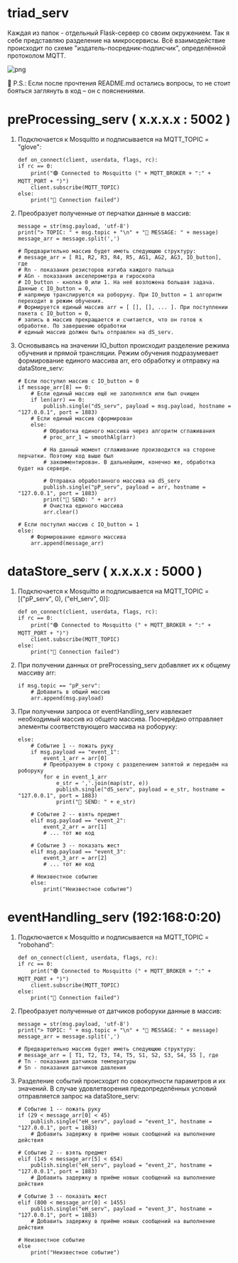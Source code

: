 # triad_serv

Каждая из папок - отдельный Flask-сервер со своим окружением. Так я себе представляю разделение на микросервисы. Всё взаимодействие происходит по схеме "издатель-посредник-подписчик", определённой протоколом MQTT.

![png](https://raw.githubusercontent.com/anisimovdd/triad_serv/master/triad_serv.png)


🐳 P.S.: Если после прочтения README.md остались вопросы, то не стоит бояться заглянуть в код – он с пояснениями.

# preProcessing_serv ( x.x.x.x : 5002 )

1.	Подключается к Mosquitto и подписывается на MQTT_TOPIC = "glove":

		def on_connect(client, userdata, flags, rc):
		if rc == 0:
			print("🟢 Connected to Mosquitto (" + MQTT_BROKER + ":" + MQTT_PORT + ")")
			client.subscribe(MQTT_TOPIC)
		else:
			print("🔴 Connection failed")

2.	Преобразует полученные от перчатки данные в массив:
		
		message = str(msg.payload, 'utf-8')
		print("> TOPIC: " + msg.topic + "\n" + "📩 MESSAGE: " + message)		
		message_arr = message.split(',')
		
		# Предварительно массив будет иметь следующюю структуру:
		# message_arr = [ R1, R2, R3, R4, R5, AG1, AG2, AG3, IO_button], где
		# Rn - показания резисторов изгиба каждого пальца
		# AGn - показания акселерометра и гироскопа 
		# IO_button - кнопка 0 или 1. На неё возложена большая задача. Данные c IO_button = 0,
		# напрямую транслируются на роборуку. При IO_button = 1 алгоритм переходит в режим обучения.
		# Формируется единый массив arr = [ [], [], ... ]. При поступлении пакета с IO_button = 0,
		# запись в массив прекращается и считается, что он готов к обработке. По завершению обработки
		# единый массив должен быть отправлен на dS_serv.

3.	Основываясь на значении IO_button происходит разделение режима обучения и прямой трансляции. Режим обучения подразумевает формирование единого массива arr, его обработку и отправку на dataStore_serv:
		
		# Если поступил массив с IO_button = 0
		if message_arr[8] == 0:
			# Eсли единый массив ещё не заполнялся или был очищен
			if len(arr) == 0:
				publish.single("dS_serv", payload = msg.payload, hostname = "127.0.0.1", port = 1883)
			# Если единый массив сформирован
			else:
				# Обработка единого массива через алгоритм сглаживания
				# proc_arr_1 = smoothAlg(arr)
				
				# На данный момент сглаживание производится на стороне перчатки. Поэтому код выше был
				# закомментирован. В дальнейшем, конечно же, обработка будет на сервере.
				
				# Отправка обработанного массива на dS_serv
				publish.single("pP_serv", payload = arr, hostname = "127.0.0.1", port = 1883)
				print("📧 SEND: " + arr)
				# Очистка единого массива
				arr.clear()

		# Если поступил массив с IO_button = 1
		else:
			# Формирование единого массива
			arr.append(message_arr)
		
# dataStore_serv ( x.x.x.x : 5000 )

1.	Подключается к Mosquitto и подписывается на MQTT_TOPIC = [("pP_serv", 0), ("eH_serv", 0)]:

		def on_connect(client, userdata, flags, rc):
		if rc == 0:
			print("🟢 Connected to Mosquitto (" + MQTT_BROKER + ":" + MQTT_PORT + ")")
			client.subscribe(MQTT_TOPIC)
		else:
			print("🔴 Connection failed")
			
2.	При получении данных от preProcessing_serv добавляет их к общему массиву arr:
		
		if msg.topic == "pP_serv":
			# Добавить в общий массив
			arr.append(msg.payload)

3.	При получении запроса от eventHandling_serv извлекает необходимый массив из общего массива. Поочерёдно отправляет элементы соответствующего массива на роборуку:

		else:
			# Событие 1 -- пожать руку
			if msg.payload == "event_1":
				event_1_arr = arr[0]
				# Преобразуем в строку с разделением запятой и передаём на роборуку
				for e in event_1_arr
					e_str = ','.join(map(str, e))
					publish.single("dS_serv", payload = e_str, hostname = "127.0.0.1", port = 1883)
					print("📧 SEND: " + e_str)
			
			# Событие 2 -- взять предмет
			elif msg.payload == "event_2":
				event_2_arr = arr[1]
				# ... тот же код
			
			# Событие 3 -- показать жест
			elif msg.payload == "event_3":
				event_3_arr = arr[2]
				# ... тот же код
			
			# Неизвестное событие
			else:
				print("Неизвестное событие")

# eventHandling_serv (192:168:0:20)

1.	Подключается к Mosquitto и подписывается на MQTT_TOPIC = "robohand":

		def on_connect(client, userdata, flags, rc):
		if rc == 0:
			print("🟢 Connected to Mosquitto (" + MQTT_BROKER + ":" + MQTT_PORT + ")")
			client.subscribe(MQTT_TOPIC)
		else:
			print("🔴 Connection failed")

2.	Преобразует полученные от датчиков роборуки данные в массив:
	
		message = str(msg.payload, 'utf-8')
		print("> TOPIC: " + msg.topic + "\n" + "📩 MESSAGE: " + message)
		message_arr = message.split(',')
		
		# Предварительно массив будет иметь следующюю структуру:
		# message_arr = [ T1, T2, T3, T4, T5, S1, S2, S3, S4, S5 ], где
		# Tn - показания датчиков температуры
		# Sn - показания датчиков давления
		
3.	Разделение событий происходит по совокупности параметров и их значений. В случае удовлетворения предопределённых условий отправляется запрос на dataStore_serv:
		
		# Событие 1 -- пожать руку
		if (29 < message_arr[0] < 45)
			publish.single("eH_serv", payload = "event_1", hostname = "127.0.0.1", port = 1883)
			# Добавить задержку в приёме новых сообщений на выполнение действия

		# Событие 2 -- взять предмет
		elif (145 < message_arr[5] < 654)
			publish.single("eH_serv", payload = "event_2", hostname = "127.0.0.1", port = 1883)
			# Добавить задержку в приёме новых сообщений на выполнение действия
		
		# Событие 3 -- показать жест
		elif (800 < message_arr[0] < 1455)
			publish.single("eH_serv", payload = "event_3", hostname = "127.0.0.1", port = 1883)
			# Добавить задержку в приёме новых сообщений на выполнение действия
		
		# Неизвестное событие
		else
			print("Неизвестное событие")
